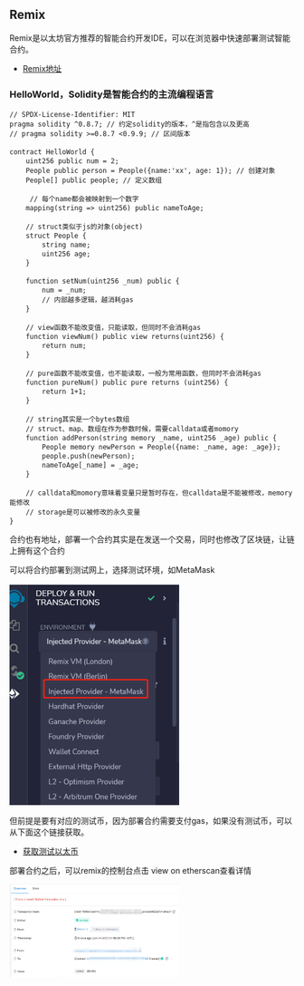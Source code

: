 ## Remix

Remix是以太坊官方推荐的智能合约开发IDE，可以在浏览器中快速部署测试智能合约。

- [Remix地址](https://remix.ethereum.org)

### HelloWorld，Solidity是智能合约的主流编程语言

```solidity
// SPDX-License-Identifier: MIT
pragma solidity ^0.8.7; // 约定solidity的版本，^是指包含以及更高
// pragma solidity >=0.8.7 <0.9.9; // 区间版本

contract HelloWorld {
    uint256 public num = 2;
    People public person = People({name:'xx', age: 1}); // 创建对象
    People[] public people; // 定义数组

     // 每个name都会被映射到一个数字
    mapping(string => uint256) public nameToAge;

    // struct类似于js的对象(object)
    struct People {
        string name;
        uint256 age;
    }

    function setNum(uint256 _num) public {
        num = _num;
        // 内部越多逻辑，越消耗gas
    }

    // view函数不能改变值，只能读取，但同时不会消耗gas
    function viewNum() public view returns(uint256) {
        return num;
    }

    // pure函数不能改变值，也不能读取，一般为常用函数，但同时不会消耗gas
    function pureNum() public pure returns (uint256) {
        return 1+1;
    }

    // string其实是一个bytes数组
    // struct、map、数组在作为参数时候，需要calldata或者momory
    function addPerson(string memory _name, uint256 _age) public {
        People memory newPerson = People({name: _name, age: _age});
        people.push(newPerson);
        nameToAge[_name] = _age;
    }

    // calldata和momory意味着变量只是暂时存在，但calldata是不能被修改，memory能修改
    // storage是可以被修改的永久变量
}
```

合约也有地址，部署一个合约其实是在发送一个交易，同时也修改了区块链，让链上拥有这个合约  

可以将合约部署到测试网上，选择测试环境，如MetaMask

<img src="https://github.com/lll618xxx/web3-notes/blob/master/smartContract/img/env_select.png?raw=true" style="width:300px" />

但前提是要有对应的测试币，因为部署合约需要支付gas，如果没有测试币，可以从下面这个链接获取。

- [获取测试以太币](https://github.com/lll618xxx/web3-notes/blob/master/wallet/METAMASK.md)

部署合约之后，可以remix的控制台点击 view on etherscan查看详情

<img src="https://github.com/lll618xxx/web3-notes/blob/master/smartContract/img/detail.png?raw=true" style="width:300px" />

